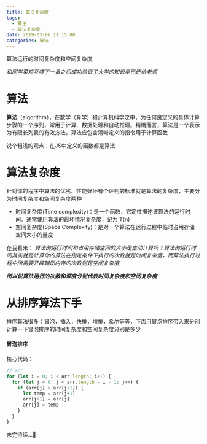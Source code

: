 ```yaml
---
title: 算法复杂度
tags:
  - 算法
  - 算法复杂度
date: 2019-03-06 11:15:00
categories: 算法
---
```

算法运行的时间复杂度和空间复杂度
<!-- more -->
*和同学菜鸡互啄了一番之后成功验证了大学的知识早已还给老师*

# 算法
**算法**（algorithm），在数学（算学）和计算机科学之中，为任何良定义的具体计算步骤的一个序列，常用于计算、数据处理和自动推理。精确而言，算法是一个表示为有限长列表的有效方法。算法应包含清晰定义的指令用于计算函数

说个粗浅的观点：在JS中定义的函数都是算法

# 算法复杂度
针对你的程序中算法的优劣、性能好坏有个评判的标准就是算法的复杂度，主要分为时间复杂度和空间复杂度两种

- 时间复杂度(Time complexity)：是一个函数，它定性描述该算法的运行时间。通常使用算法的最坏情况复杂度，记为 T(n)
- 空间复杂度(Space Complexity)：是对一个算法在运行过程中临时占用存储空间大小的量度

在我看来：
*算法的运行时间和占用存储空间的大小是主动计算吗？算法的运行时间其实就是计算你的算法在指定条件下执行的次数就是时间复杂度，而算法执行过程中所需要开辟辅助内存的次数则是空间复杂度*

***所以说算法运行的次数和深度分别代表时间复杂度和空间复杂度***

# 从排序算法下手
排序算法很多：冒泡，插入，快排，堆排，希尔等等，下面用冒泡排序带入来分别计算一下冒泡排序的时间复杂度和空间复杂度分别是多少

#### 冒泡排序
核心代码：
```js
// arr
for (let i = 0; i < arr.length; i++) {
  for (let j = 0; j < arr.length - i - 1; j++) {
    if (arr[j] > arr[j+1]) {
      let temp = arr[j+1]
      arr[j+1] = arr[j]
      arr[j] = temp
    }
  }
}
```
未完待续...👏

